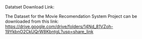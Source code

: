 Datatset Download Link:

The Dataset for the Movie Recomendation System Project can be downloaded from this link:
https://drive.google.com/drive/folders/14Nd_81VZoh-19YkbnO2CkUQrW8KbntgL?usp=share_link
